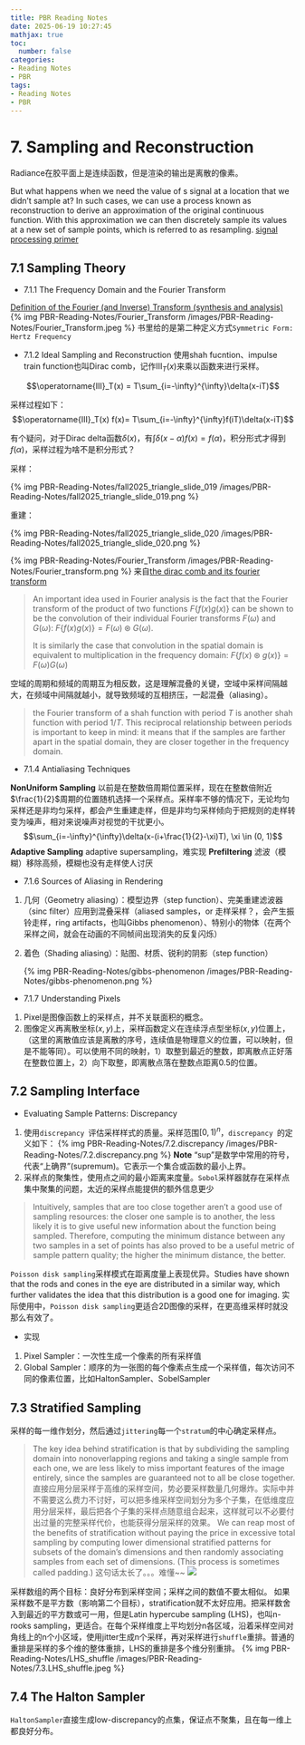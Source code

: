 ```yaml
---
title: PBR Reading Notes
date: 2025-06-19 10:27:45
mathjax: true
toc:
  number: false
categories:
- Reading Notes
- PBR
tags: 
- Reading Notes
- PBR
---
```


# 7. Sampling and Reconstruction

Radiance在胶平面上是连续函数，但是渲染的输出是离散的像素。

 But what happens when we need the value of s signal at a location that we didn’t sample at?  In such cases, we can use a process known as reconstruction to derive an approximation of the original continuous function. With this approximation we can then discretely sample its values at a new set of sample points, which is referred to as resampling.
[signal processing primer](https://therealmjp.github.io/posts/signal-processing-primer/)


## 7.1 Sampling Theory

- 7.1.1 The Frequency Domain and the Fourier Transform

[Definition of the Fourier (and Inverse) Transform (synthesis and analysis)](https://lpsa.swarthmore.edu/Fourier/Xforms/FXformIntro.html)
{% img PBR-Reading-Notes/Fourier_Transform /images/PBR-Reading-Notes/Fourier_Transform.jpeg %}
书里给的是第二种定义方式`Symmetric Form: Hertz Frequency`

- 7.1.2 Ideal Sampling and Reconstruction
使用shah fucntion、impulse train function也叫Dirac comb，记作$\operatorname{III}_T(x)$来乘以函数来进行采样。

$$\operatorname{III}_T(x) = T\sum_{i=-\infty}^{\infty}\delta(x-iT)$$

采样过程如下：
$$\operatorname{III}_T(x) f(x)= T\sum_{i=-\infty}^{\infty}f(iT)\delta(x-iT)$$

有个疑问，对于Dirac delta函数$\delta(x)$，有$\int{\delta(x - \alpha)}f(x) = f(\alpha)$，积分形式才得到$f(\alpha)$，采样过程为啥不是积分形式？

采样：
<!-- https://15462.courses.cs.cmu.edu/fall2015/lecture/triangle/slide_019 -->
{% img PBR-Reading-Notes/fall2025_triangle_slide_019 /images/PBR-Reading-Notes/fall2025_triangle_slide_019.png %} 

重建：
<!-- https://15462.courses.cs.cmu.edu/fall2015/lecture/triangle/slide_020 -->
{% img PBR-Reading-Notes/fall2025_triangle_slide_020 /images/PBR-Reading-Notes/fall2025_triangle_slide_020.png %}


{% img PBR-Reading-Notes/Fourier_Transform /images/PBR-Reading-Notes/Fourier_transform.png %}
来自[the dirac comb and its fourier transform](https://dspillustrations.com/pages/posts/misc/the-dirac-comb-and-its-fourier-transform.html)

> An important idea used in Fourier analysis is the fact that the Fourier transform of the product of two functions $F\{f(x)g(x)\}$ can be shown to be the convolution of their individual Fourier transforms $F(\omega)$ and $G(\omega)$: $F\{f(x)g(x)\} = F(\omega) \circledast G(\omega)$.
>
> It is similarly the case that convolution in the spatial domain is equivalent to multiplication in the frequency domain: $F\{f(x) \circledast g(x)\} = F(\omega)G(\omega)$

空域的周期和频域的周期互为相反数，这是理解混叠的关键，空域中采样间隔越大，在频域中间隔就越小，就导致频域的互相挤压，一起混叠（aliasing）。

> the Fourier transform of a shah function with period $T$ is another shah function with period $1/T$. This reciprocal relationship between periods is important to keep in mind: it means that if the samples are farther apart in the spatial domain, they are closer together in the frequency domain.

- 7.1.4 Antialiasing Techniques

**NonUniform Sampling** 以前是在整数倍周期位置采样，现在在整数倍附近$\frac{1}{2}$周期的位置随机选择一个采样点。采样率不够的情况下，无论均匀采样还是非均匀采样，都会产生重建走样，但是非均匀采样倾向于把规则的走样转变为噪声，相对来说噪声对视觉的干扰更小。
  $$\sum_{i=-\infty}^{\infty}\delta(x-(i+\frac{1}{2}-\xi)T), \xi \in (0, 1)$$
**Adaptive Sampling** adaptive supersampling，难实现
**Prefiltering** 滤波（模糊）移除高频，模糊也没有走样使人讨厌
- 7.1.6 Sources of Aliasing in Rendering
1. 几何（Geometry aliasing）：模型边界（step function）、完美重建滤波器（sinc filter）应用到混叠采样（aliased samples，or 走样采样？，会产生振铃走样，ring artifacts，也叫Gibbs phenomenon）、特别小的物体（在两个采样之间，就会在动画的不同帧间出现消失的反复闪烁）
2. 着色（Shading aliasing）：贴图、材质、锐利的阴影（step function）
   
   {% img PBR-Reading-Notes/gibbs-phenomenon /images/PBR-Reading-Notes/gibbs-phenomenon.png %}

- 7.1.7 Understanding Pixels

1. Pixel是图像函数上的采样点，并不关联面积的概念。
2. 图像定义再离散坐标$(x,y)$上，采样函数定义在连续浮点型坐标$(x,y)$位置上，（这里的离散值应该是离散的序号，连续值是物理意义的位置，可以映射，但是不能等同）。可以使用不同的映射，1）取整到最近的整数，即离散点正好落在整数位置上，2）向下取整，即离散点落在整数点距离0.5的位置。

## 7.2 Sampling Interface
- Evaluating Sample Patterns: Discrepancy
1. 使用`discrepancy `评估采样样式的质量。采样范围$\left[0, 1 \right)^n$，`discrepancy `的定义如下：
   {% img PBR-Reading-Notes/7.2.discrepancy /images/PBR-Reading-Notes/7.2.discrepancy.png %}
**Note** “sup”是数学中常用的符号，代表“上确界”(supremum)。它表示一个集合或函数的最小上界。
2. 采样点的聚集性，使用点之间的最小距离来度量。`Sobol`采样器就存在采样点集中聚集的问题，太近的采样点能提供的额外信息更少

> Intuitively, samples that are too close together aren’t a good use of sampling resources: the closer one sample is to another, the less likely it is to give useful new information about the function being sampled. Therefore, computing the minimum distance between any two samples in a set of points has also proved to be a useful metric of sample pattern quality; the higher the minimum distance, the better.

`Poisson disk sampling`采样模式在距离度量上表现优异。Studies have shown that the rods and cones in the eye are distributed in a similar way, which further validates the idea that this distribution is a good one for imaging. 实际使用中，`Poisson disk sampling`更适合2D图像的采样，在更高维采样时就没那么有效了。

- 实现
1. Pixel Sampler：一次性生成一个像素的所有采样值
2. Global Sampler：顺序的为一张图的每个像素点生成一个采样值，每次访问不同的像素位置，比如HaltonSampler、SobelSampler

## 7.3 Stratified Sampling

采样的每一维作划分，然后通过`jittering`每一个`stratum`的中心确定采样点。
> The key idea behind stratification is that by subdividing the sampling domain into nonoverlapping regions and taking a single sample from each one, we are less likely to miss important features of the image entirely, since the samples are guaranteed not to all be close together.
直接应用分层采样于高维的采样空间，势必要采样数量几何爆炸。实际中并不需要这么费力不讨好，可以把多维采样空间划分为多个子集，在低维度应用分层采样，最后把各个子集的采样点随意组合起来，这样就可以不必要付出过量的完整采样代价，也能获得分层采样的效果。
> We can reap most of the benefits of stratification without paying the price in excessive total sampling by computing lower dimensional stratified patterns for subsets of the domain’s dimensions and then randomly associating samples from each set of dimensions. (This process is sometimes called padding.) 这句话太长了。。。难懂~~
![](https://pbr-book.org/3ed-2018/Sampling_and_Reconstruction/Sample%20padding.svg)

采样数组的两个目标：良好分布到采样空间；采样之间的数值不要太相似。
如果采样数不是平方数（影响第二个目标），stratification就不太好应用。把采样数舍入到最近的平方数或可一用，但是Latin hypercube sampling (LHS)，也叫n-rooks sampling，更适合。在每个采样维度上平均划分n各区域，沿着采样空间对角线上的n个小区域，使用jitter生成n个采样，再对采样进行`shuffle`重排。普通的重排是采样的多个维的整体重排，LHS的重排是多个维分别重排。
{% img PBR-Reading-Notes/LHS_shuffle /images/PBR-Reading-Notes/7.3.LHS_shuffle.jpeg %}

## 7.4 The Halton Sampler

`HaltonSampler`直接生成low-discrepancy的点集，保证点不聚集，且在每一维上都良好分布。